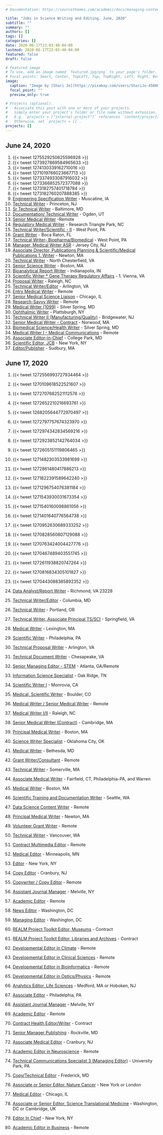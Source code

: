 ```yaml
---
# Documentation: https://sourcethemes.com/academic/docs/managing-content/

title: "Jobs in Science Writing and Editing. June, 2020"
subtitle: ""
summary: ""
authors: []
tags: []
categories: []
date: 2020-06-17T23:03:40-04:00
lastmod: 2020-06-17T23:03:40-04:00
featured: false
draft: false

# Featured image
# To use, add an image named `featured.jpg/png` to your page's folder.
# Focal points: Smart, Center, TopLeft, Top, TopRight, Left, Right, BottomLeft, Bottom, BottomRight.
image:
  caption: "Image by [Shari Jo](https://pixabay.com/users/ShariJo-4588686/?utm_source=link-attribution&amp;utm_medium=referral&amp;utm_campaign=image&amp;utm_content=4074021) from [Pixabay](https://pixabay.com/?utm_source=link-attribution&amp;utm_medium=referral&amp;utm_campaign=image&amp;utm_content=4074021)"
  focal_point: ""
  preview_only: true

# Projects (optional).
#   Associate this post with one or more of your projects.
#   Simply enter your project's folder or file name without extension.
#   E.g. `projects = ["internal-project"]` references `content/project/deep-learning/index.md`.
#   Otherwise, set `projects = []`.
projects: []
---
```


## June 24, 2020

1. {{< tweet 1275529250825596928 >}}
1. {{< tweet 1273927869584965633 >}}
1. {{< tweet 1274130339162710016 >}}
1. {{< tweet 1271019766023667713 >}}
1. {{< tweet 1273374933087916032 >}}
1. {{< tweet 1273366852572377088 >}}
1. {{< tweet 1273182757401718784 >}}
1. {{< tweet 1273182760207888385 >}}
1. [Engineering Specification Writer](https://www.indeed.com/m/viewjob?jk=f415355c502b81d0&from=native) - Muscatine, IA
1. [Technical Writer](https://www.indeed.com/m/viewjob?jk=aad751f075de7e60&from=native) - Princeton, NJ
1. [Sr Technical Writer](https://www.indeed.com/m/viewjob?jk=0a7ab45767e47756&from=native) - Baltimore, MD
1. [Documentation/ Technical Writer](https://www.indeed.com/m/viewjob?jk=012c76fbc117e0fa&from=native) - Ogden, UT
1. [Senior Medical Writer](https://www.indeed.com/m/viewjob?jk=fae13495cc02feae&from=native) -Remote
1. [Regulatory Medical Writer](https://www.indeed.com/m/viewjob?jk=3ccbf02559a673fe&from=native) -  Research Triangle Park, NC
1. [Technical Writer/Scientific - II](https://www.indeed.com/m/viewjob?jk=2c7e4ac13b69a232&from=native) - West Point, PA
1. [Grant Writer](https://www.indeed.com/m/viewjob?jk=d322457d95c096e9&from=native) - Boca Raton, FL
1. [Technical Writer- Biopharma/Biomedical](https://www.indeed.com/m/viewjob?jk=26a6e51a992ab97b&from=native) - West Point, PA
1. [Manager, Medical Writer ASR](https://www.indeed.com/m/viewjob?jk=5026d2b63e90c138&from=native) - Jersey City, NJ
1. [Associate Director, Publications Planning & Scientific/Medical Publications 1. Writer](https://www.indeed.com/m/viewjob?jk=51ee17a6e08024a1&from=native) - Newton, MA
1. [Technical Writer](https://www.indeed.com/m/viewjob?jk=5230f0c3c480508c&from=native) - North Chesterfield, VA
1. [Senior Science Writer](https://www.indeed.com/m/viewjob?jk=71ae6aac9328817e&from=native) - Boston, MA
1. [Bioanalytical Report Writer](https://www.indeed.com/m/viewjob?jk=bf3d307713a1913c&from=native) - Indianapolis, IN
1. [Scientific Writer * Gene Therapy Regulatory Affairs](https://www.indeed.com/m/viewjob?jk=5923d5467f4f82c8&from=native) - 1. Vienna, VA
1. [Proposal Writer](https://www.indeed.com/m/viewjob?jk=2818be426c582321&from=native) - Raleigh, NC
1. [Technical Writer/Editor](https://www.indeed.com/m/viewjob?jk=5fc3ebd3b622b994&from=native) - Arlington, VA
1. [Entry Medical Writer](https://www.indeed.com/m/viewjob?jk=5bcf560343f9a69c&from=native) - Remote
1. [Senior Medical Science Liaison](https://www.indeed.com/m/viewjob?jk=e08c32ac668792af&from=native) - Chicago, IL
1. [Research-Savvy Writer](https://www.indeed.com/m/viewjob?jk=bff6cd45dc15d612&from=native) - Remote
1. [Medical Writer (1099)](https://www.indeed.com/m/viewjob?jk=cab9c2b2dfeca4ab&from=native) - Silver Spring, MD
1. [Ophthalmic Writer](https://www.indeed.com/m/viewjob?jk=e09ed041d82ace69&from=native) - Plattsburgh, NY
1. [Technical Writer II (Manufacturing/Quality)](https://www.indeed.com/m/viewjob?jk=38f3af9167a11937&from=native) - Bridgewater, NJ
1. [Senior Medical Writer - Contract](https://www.indeed.com/m/viewjob?jk=ccdd001711e172a4&from=native) - Norwood, MA
1. [Biomedical Science/Health Writer](https://www.indeed.com/m/viewjob?jk=ff1aaad05a8f5e24&from=native) - Silver Spring, MD
1. [Medical Writer I - Medical Communications](https://www.indeed.com/m/viewjob?jk=dccb5e45ee4c61b4&from=native) - Remote
1. [Associate Editor-in-Chief](https://www.indeed.com/m/viewjob?jk=cca47566ddcdd516&from=native) - College Park, MD
1. [Scientific Editor, JCB](https://www.indeed.com/m/viewjob?jk=e8b6dbccb4c98fcb&from=native) - New York, NY
1. [Editor/Publisher](https://www.indeed.com/m/viewjob?jk=052896cd14a36dc0&from=native) - Sudbury, MA


## June 17, 2020

1. {{< tweet 1272556993727934464 >}}

1. {{< tweet 1270109618522521607 >}}

1. {{< tweet 1272707682521112576 >}}

1. {{< tweet 1272652210216693761 >}}

1. {{< tweet 1268205644772970497 >}}

1. {{< tweet 1272797757674323970 >}}

1. {{< tweet 1272974342834569216 >}}

1. {{< tweet 1272923852142764034 >}}

1. {{< tweet 1272605151119806465 >}}

1. {{< tweet 1271482303533981699 >}}

1. {{< tweet 1272861480417886213 >}}

1. {{< tweet 1271822391589642240 >}}

1. {{< tweet 1271296754076381184 >}}

1. {{< tweet 1271543930031673354 >}}

1. {{< tweet 1271540160098861056 >}}

1. {{< tweet 1271401640776564738 >}}

1. {{< tweet 1270952630689333252 >}}

1. {{< tweet 1270828560807129088 >}}

1. {{< tweet 1270763424004427776 >}}

1. {{< tweet 1270467489403551745 >}}

1. {{< tweet 1272611938820747264 >}}

1. {{< tweet 1270816834305101827 >}}

1. {{< tweet 1270443088385892352 >}}

1. [Data Analyst/Report Writer](https://www.indeed.com/m/viewjob?jk=8b8793d4d95220c4&from=native) - Richmond, VA 23228
1. [Technical Writer/Editor](https://www.indeed.com/m/viewjob?jk=452ac1633ff844f9&from=native) - Columbia, MD
1. [Technical Writer](https://www.indeed.com/m/viewjob?jk=8b38c9cb3aa3c77f&from=native) - Portland, OR
1. [Technical Writer, Associate Principal TS/SCI](https://www.indeed.com/m/viewjob?jk=a7598b27ad59e208&from=native) - Springfield, VA
1. [Medical Writer](https://www.indeed.com/m/viewjob?jk=7a8977a0fbb73d91&from=native) - Lexington, MA
1. [Scientific Writer](https://www.indeed.com/m/viewjob?jk=2651274338e21f9b&from=native) - Philadelphia, PA
1. [Technical Proposal Writer](https://www.indeed.com/m/viewjob?jk=8b37249da75a97a1&from=native) - Arlington, VA
1. [Technical Document Writer](https://www.indeed.com/m/viewjob?jk=2ec2e806d0489398&from=native) - Chesapeake, VA
1. [Senior Managing Editor - STEM](https://www.indeed.com/m/viewjob?jk=090f1af7d26800d6&from=native) - Atlanta, GA/Remote
1. [Information Science Specialist](https://www.indeed.com/m/viewjob?jk=728ae4730c9325c4&from=native) - Oak Ridge, TN
1. [Scientific Writer I](https://www.indeed.com/m/viewjob?jk=5cebd7bfafb6b2ff&from=native) - Monrovia, CA
1. [Medical, Scientific Writer](https://www.indeed.com/m/viewjob?jk=1a03b451ba5658d5&from=native) - Boulder, CO
1. [Medical Writer / Senior Medical Writer](https://www.indeed.com/m/viewjob?jk=ee6d192da7462f34&from=native) - Remote
1. [Medical Writer I/II](https://www.indeed.com/m/viewjob?jk=844b7965ad2e3996&from=native) - Raleigh, NC
1. [Senior Medical Writer (Contract)](https://www.indeed.com/m/viewjob?jk=ec2a401e39fe24e9&from=native) - Cambridge, MA
1. [Principal Medical Writer](https://www.indeed.com/m/viewjob?jk=4d742d2cef12718a&from=native) - Boston, MA
1. [Science Writer Specialist](https://www.indeed.com/m/viewjob?jk=a98b203807667d55&from=native) - Oklahoma City, OK
1. [Medical Writer](https://www.indeed.com/m/viewjob?jk=475af59094580ce5&from=native) - Bethesda, MD
1. [Grant Writer/Consultant](https://www.indeed.com/m/viewjob?jk=8e24c26206311250&from=native) - Remote
1. [Technical Writer](https://www.indeed.com/m/viewjob?jk=5b0616bf04665ab9&from=native) - Somerville, MA
1. [Associate Medical Writer](https://www.indeed.com/m/viewjob?jk=fe4eae3dd273f0bd&from=native) - Fairfield, CT, Philadelphia-PA, and Warren
1. [Medical Writer](https://www.indeed.com/m/viewjob?jk=19a2bb33c4a0ab83&from=native) - Boston, MA
1. [Scientific Training and Documentation Writer](https://www.indeed.com/m/viewjob?jk=f7971f95713588ab&from=native) - Seattle, WA
1. [Data Science Content Writer](https://www.indeed.com/m/viewjob?jk=88c03c31d057dc64&from=native) - Remote
1. [Principal Medical Writer](https://www.indeed.com/m/viewjob?jk=707f09c532e22606&from=native) - Newton, MA
1. [Volunteer Grant Writer](https://www.indeed.com/m/viewjob?jk=cfffbb603525bf46&from=native) - Remote
1. [Technical Writer](https://www.indeed.com/m/viewjob?jk=af4799422ad223d4&from=native) - Vancouver, WA
1. [Contract Multimedia Editor](https://www.indeed.com/m/viewjob?jk=cb9015f6f3939509&from=native) - Remote
1. [Medical Editor](https://www.indeed.com/m/viewjob?jk=fe5ca5567b18a3db&from=native) - Minneapolis, MN
1. [Editor](https://www.indeed.com/m/viewjob?jk=84aa4c0eb3c84865&from=native) - New York, NY
1. [Copy Editor](https://www.indeed.com/m/viewjob?jk=0644bf5137dc5499&from=native) - Cranbury, NJ
1. [Copywriter / Copy Editor](https://www.indeed.com/m/viewjob?jk=78edae57eee120ee&from=native) - Remote
1. [Assistant Journal Manager](https://www.indeed.com/m/viewjob?jk=beaeb9d0a4b0ac76&from=native) - Melville, NY
1. [Academic Editor](https://www.indeed.com/m/viewjob?jk=5370f57433b1a409&from=native) - Remote
1. [News Editor](https://www.indeed.com/m/viewjob?jk=b40f403a20bf03e9&from=native) - Washington, DC
1. [Managing Editor](https://www.indeed.com/m/viewjob?jk=651bc969c0298f7f&from=native) - Washington, DC
1. [REALM Project Toolkit Editor, Museums](https://www.indeed.com/m/viewjob?jk=a9c9b783f25641f8&from=native) - Contract
1. [REALM Project Toolkit Editor, Libraries and Archives](https://www.indeed.com/m/viewjob?jk=b23f6b8d821cad3d&from=native) - Contract
1. [Developmental Editor in Climate](https://www.indeed.com/m/viewjob?jk=aef0ee560fe4ef81&from=native) - Remote
1. [Developmental Editor in Clinical Sciences](https://www.indeed.com/m/viewjob?jk=d86aaccdc0df7542&from=native) - Remote
1. [Developmental Editor in Bioinformatics](https://www.indeed.com/m/viewjob?jk=393c59afdfa61639&from=native) - Remote
1. [Developmental Editor in Optics/Physics](https://www.indeed.com/m/viewjob?jk=56e759881089106c&from=native) - Remote
1. [Analytics Editor, Life Sciences](https://www.indeed.com/m/viewjob?jk=2689054ca3004731&from=native) - Medford, MA or Hoboken, NJ
1. [Associate Editor](https://www.indeed.com/m/viewjob?jk=bb76e17543844844&from=native) - Philadelphia, PA
1. [Assistant Journal Manager](https://www.indeed.com/m/viewjob?jk=beaeb9d0a4b0ac76&from=native) - Melville, NY
1. [Academic Editor](https://www.indeed.com/m/viewjob?jk=5370f57433b1a409&from=native) - Remote
1. [Contract Health Editor/Writer](https://www.indeed.com/m/viewjob?jk=7060a804b797834f&from=native) - Contract
1. [Senior Manager Publishing](https://www.indeed.com/m/viewjob?jk=aa6f48ce80d5e157&from=native) - Rockville, MD
1. [Associate Medical Editor](https://www.indeed.com/m/viewjob?jk=5854b818adc02dd8&from=native) - Cranbury, NJ
1. [Academic Editor in Neuroscience](https://www.indeed.com/m/viewjob?jk=56f455c0ff0f2e21&from=native) - Remote
1. [Technical Communications Specialist 3 (Managing Editor)](https://www.indeed.com/m/viewjob?jk=537d7f1263e48682&from=native) - University Park, PA
1. [Copy/Technical Editor](https://www.indeed.com/m/viewjob?jk=728da224197e4958&from=native) - Frederick, MD
1. [Associate or Senior Editor, Nature Cancer](https://www.indeed.com/m/viewjob?jk=e043bc83620b3cc6&from=native) - New York or London
1. [Medical Editor](https://www.indeed.com/m/viewjob?jk=5eda32e8b084cdde&from=native) - Chicago, IL
1. [Associate or Senior Editor, Science Translational Medicine](https://www.indeed.com/m/viewjob?jk=16d6e2ef0fdd630e&from=native) - Washington, DC or Cambridge, UK
1. [Editor In Chief](https://www.indeed.com/m/viewjob?jk=82a711ad9ee17830&from=native) - New York, NY
1. [Academic Editor in Business](https://www.indeed.com/m/viewjob?jk=d526269da1179e88&from=native) - Remote
